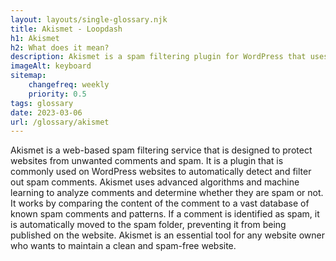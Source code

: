 ```yaml
--- 
layout: layouts/single-glossary.njk
title: Akismet - Loopdash
h1: Akismet
h2: What does it mean?
description: Akismet is a spam filtering plugin for WordPress that uses machine learning algorithms to automatically detect and block spam comments and trackbacks.
imageAlt: keyboard
sitemap:
	changefreq: weekly
	priority: 0.5
tags: glossary
date: 2023-03-06
url: /glossary/akismet
---
```


Akismet is a web-based spam filtering service that is designed to protect websites from unwanted comments and spam. It is a plugin that is commonly used on WordPress websites to automatically detect and filter out spam comments. Akismet uses advanced algorithms and machine learning to analyze comments and determine whether they are spam or not. It works by comparing the content of the comment to a vast database of known spam comments and patterns. If a comment is identified as spam, it is automatically moved to the spam folder, preventing it from being published on the website. Akismet is an essential tool for any website owner who wants to maintain a clean and spam-free website.
